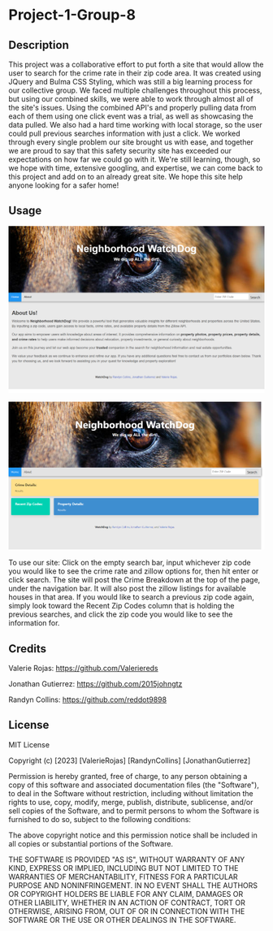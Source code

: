 # Project-1-Group-8

## Description

This project was a collaborative effort to put forth a site that would allow the user to search for the crime rate in their zip code area. It was created using JQuery and Bulma CSS Styling, which was still a big learning process for our collective group. We faced multiple challenges throughout this process, but using our combined skills, we were able to work through almost all of the site's issues. Using the combined API's and properly pulling data from each of them using one click event was a trial, as well as showcasing the data pulled. We also had a hard time working with local storage, so the user could pull previous searches information with just a click. We worked through every single problem our site brought us with ease, and together we are proud to say that this safety security site has exceeded our expectations on how far we could go with it. We're still learning, though, so we hope with time, extensive googling, and expertise, we can come back to this project and add on to an already great site. We hope this site help anyone looking for a safer home!

## Usage

![Screenshot of About Us page](assets/images/screencapture-file-C-Users-Valer-bootcamp-Project-1-Group-8-about-html-2023-07-19-09_05_34.png)

![Screenshot of Home Page](assets/images/screencapture-file-C-Users-Valer-bootcamp-Project-1-Group-8-index-html-2023-07-19-09_05_25.png)

To use our site: Click on the empty search bar, input whichever zip code you would like to see the crime rate and zillow options for, then hit enter or click search. The site will post the Crime Breakdown at the top of the page, under the navigation bar. It will also post the zillow listings for available houses in that area. If you would like to search a previous zip code again, simply look toward the Recent Zip Codes column that is holding the previous searches, and click the zip code you would like to see the information for. 

## Credits

Valerie Rojas: https://github.com/Valeriereds

Jonathan Gutierrez: https://github.com/2015johngtz

Randyn Collins: https://github.com/reddot9898

## License

MIT License

Copyright (c) [2023] [ValerieRojas] [RandynCollins] [JonathanGutierrez]

Permission is hereby granted, free of charge, to any person obtaining a copy
of this software and associated documentation files (the "Software"), to deal
in the Software without restriction, including without limitation the rights
to use, copy, modify, merge, publish, distribute, sublicense, and/or sell
copies of the Software, and to permit persons to whom the Software is
furnished to do so, subject to the following conditions:

The above copyright notice and this permission notice shall be included in all
copies or substantial portions of the Software.

THE SOFTWARE IS PROVIDED "AS IS", WITHOUT WARRANTY OF ANY KIND, EXPRESS OR
IMPLIED, INCLUDING BUT NOT LIMITED TO THE WARRANTIES OF MERCHANTABILITY,
FITNESS FOR A PARTICULAR PURPOSE AND NONINFRINGEMENT. IN NO EVENT SHALL THE
AUTHORS OR COPYRIGHT HOLDERS BE LIABLE FOR ANY CLAIM, DAMAGES OR OTHER
LIABILITY, WHETHER IN AN ACTION OF CONTRACT, TORT OR OTHERWISE, ARISING FROM,
OUT OF OR IN CONNECTION WITH THE SOFTWARE OR THE USE OR OTHER DEALINGS IN THE
SOFTWARE.